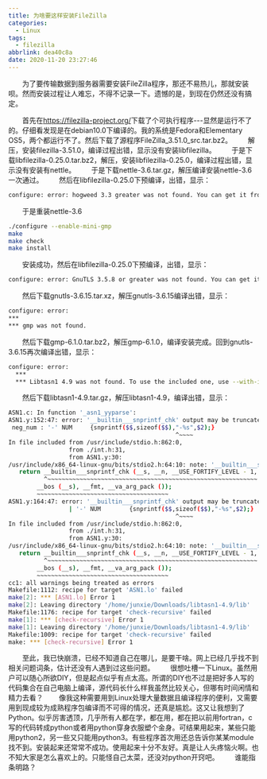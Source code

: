 ```yaml
---
title: 为啥要这样安装FileZilla
categories:
  - Linux
tags:
  - filezilla
abbrlink: dea40c8a
date: 2020-11-20 23:27:46
---
```

&emsp;&emsp;为了要传输数据到服务器需要安装FileZilla程序，那还不易热儿，那就安装呗。然而安装过程让人难忘，不得不记录一下。遗憾的是，到现在仍然还没有搞定。
<!-- more -->
&emsp;&emsp;首先在<https://filezilla-project.org/>下载了个可执行程序---显然是运行不了的。仔细看发现是在debian10.0下编译的。我的系统是Fedora和Elementary OS5，两个都运行不了。然后下载了源程序FileZilla_3.51.0_src.tar.bz2。
&emsp;&emsp;解压，安装filezilla-3.51.0，编译过程出错，显示没有安装libfilezilla。
&emsp;&emsp;于是下载libfilezilla-0.25.0.tar.bz2，解压，安装libfilezilla-0.25.0，编译过程出错，显示没有安装有nettle。
&emsp;&emsp;于是下载nettle-3.6.tar.gz，解压编译安装nettle-3.6一次通过。
&emsp;&emsp;然后在libfilezilla-0.25.0下预编译，出错，显示：
``` bash
configure: error: hogweed 3.3 greater was not found. You can get it from https://www.lysator.liu.se/~nisse/nettle/
```
&emsp;&emsp;于是重装nettle-3.6
```bash
./configure --enable-mini-gmp
make
make check
make install
```
&emsp;&emsp;安装成功，然后在libfilezilla-0.25.0下预编译，出错，显示：
```bash
configure: error: GnuTLS 3.5.8 or greater was not found. You can get it from https://gnutls.org/
```
&emsp;&emsp;然后下载gnutls-3.6.15.tar.xz，解压gnutls-3.6.15编译出错，显示：
``` bash
configure: error: 
***
*** gmp was not found.
```
&emsp;&emsp;然后下载gmp-6.1.0.tar.bz2，解压gmp-6.1.0，编译安装完成。回到gnutls-3.6.15再次编译出错，显示：
``` bash
configure: error: 
  ***
  *** Libtasn1 4.9 was not found. To use the included one, use --with-included-libtasn1
```
&emsp;&emsp;然后下载libtasn1-4.9.tar.gz，解压libtasn1-4.9，编译出错，显示：
``` bash
ASN1.c: In function '_asn1_yyparse':
ASN1.y:152:47: error: '__builtin___snprintf_chk' output may be truncated before the last format character [-Werror=format-truncation=]
 neg_num : '-' NUM     {snprintf($$,sizeof($$),"-%s",$2);}
                                               ^~~~~
In file included from /usr/include/stdio.h:862:0,
                 from ./int.h:31,
                 from ASN1.y:30:
/usr/include/x86_64-linux-gnu/bits/stdio2.h:64:10: note: '__builtin___snprintf_chk' output between 2 and 66 bytes into a destination of size 65
   return __builtin___snprintf_chk (__s, __n, __USE_FORTIFY_LEVEL - 1,
          ^~~~~~~~~~~~~~~~~~~~~~~~~~~~~~~~~~~~~~~~~~~~~~~~~~~~~~~~~~~~
        __bos (__s), __fmt, __va_arg_pack ());
        ~~~~~~~~~~~~~~~~~~~~~~~~~~~~~~~~~~~~~
ASN1.y:164:47: error: '__builtin___snprintf_chk' output may be truncated before the last format character [-Werror=format-truncation=]
                 | '-' NUM        {snprintf($$,sizeof($$),"-%s",$2);}
                                               ^~~~~
In file included from /usr/include/stdio.h:862:0,
                 from ./int.h:31,
                 from ASN1.y:30:
/usr/include/x86_64-linux-gnu/bits/stdio2.h:64:10: note: '__builtin___snprintf_chk' output between 2 and 66 bytes into a destination of size 65
   return __builtin___snprintf_chk (__s, __n, __USE_FORTIFY_LEVEL - 1,
          ^~~~~~~~~~~~~~~~~~~~~~~~~~~~~~~~~~~~~~~~~~~~~~~~~~~~~~~~~~~~
        __bos (__s), __fmt, __va_arg_pack ());
        ~~~~~~~~~~~~~~~~~~~~~~~~~~~~~~~~~~~~~
cc1: all warnings being treated as errors
Makefile:1112: recipe for target 'ASN1.lo' failed
make[2]: *** [ASN1.lo] Error 1
make[2]: Leaving directory '/home/junxie/Downloads/libtasn1-4.9/lib'
Makefile:1176: recipe for target 'check-recursive' failed
make[1]: *** [check-recursive] Error 1
make[1]: Leaving directory '/home/junxie/Downloads/libtasn1-4.9/lib'
Makefile:1009: recipe for target 'check-recursive' failed
make: *** [check-recursive] Error 1
```
&emsp;&emsp;至此，我已快崩溃，已经不知道自己在哪儿，是要干啥。网上已经几乎找不到相关问题词条，估计还没有人遇到过这些问题。
&emsp;&emsp;很想吐槽一下Linux。虽然用户可以随心所欲DIY，但是起点似乎有点太高。所谓的DIY也不过是把好多人写的代码集合在自己电脑上编译，源代码长什么样我虽然比较关心，但哪有时间闲情和精力去看？
&emsp;&emsp;像我这种需要用到Linux处理大量数据且编译程序的便利，又需要用到现成较为成熟程序包编译而不可得的情况，还真是尴尬。这又让我想到了Python。似乎厉害透顶，几乎所有人都在学，都在用，都在把以前用fortran，c写的代码转成python或者用python穿身衣服塑个金身。可结果用起来，某些只能用python2，另一些又只能用python3。有些程序首次用还总告诉你某某module找不到。安装起来还常常不成功。使用起来十分不友好。真是让人头疼恼火啊。也不知大家是怎么喜欢上的。只能怪自己太菜，还没对python开窍吧。
&emsp;&emsp;谁能指条明路？
